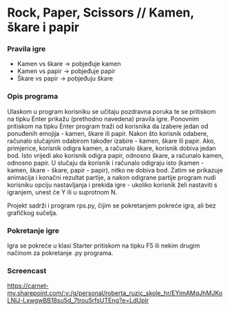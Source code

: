 # Rock, Paper, Scissors // Kamen, škare i papir

### Pravila igre
* Kamen vs škare -> pobjeđuje kamen
* Kamen vs papir -> pobjeđuje papir
* Škare vs papir -> pobjeđuju škare

### Opis programa
Ulaskom u program korisniku se učitaju pozdravna poruka te se pritiskom na tipku Enter prikažu (prethodno navedena) pravila igre. Ponovnim pritiskom na tipku Enter program traži od korisnika da izabere jedan od ponuđenih emojija - kamen, škare ili papir. Nakon što korisnik odabere, računalo slučajnim odabirom također izabire -  kamen, škare ili papir. Ako, primjerice, korisnik odigra kamen, a računalo škare, korisnik dobiva jedan bod. Isto vrijedi ako korisnik odigra papir, odnosno škare, a računalo kamen, odnosno papir. U slučaju da korisnik i računalo odigraju isto (kamen - kamen, škare - škare, papir - papir), nitko ne dobiva bod. Zatim se prikazuje animacija i konačni rezultat partije, a nakon odigrane partije program nudi korisniku opciju nastavljanja i prekida igre - ukoliko korisnik želi nastaviti s igranjem, unest će Y ili u suprotnom N. 

Projekt sadrži i program rps.py, čijim se pokretanjem pokreće igra, ali bez grafičkog sučelja.

### Pokretanje igre
Igra se pokreće u klasi Starter pritiskom na tipku F5 ili nekim drugim načinom za pokretanje .py programa.

### Screencast
https://carnet-my.sharepoint.com/:v:/g/personal/roberta_ruzic_skole_hr/EYimAMqJhMJKoLNlJ-LxwgwBB18su5d_7trou5rfsUTEng?e=LdUpIr
